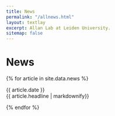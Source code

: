 ```yaml
---
title: News
permalink: "/allnews.html"
layout: textlay
excerpt: Allan Lab at Leiden University.
sitemap: false
---
```


# News

{% for article in site.data.news %}
<p>{{ article.date }} <br> {{ article.headline | markdownify}}</p>
{% endfor %}
